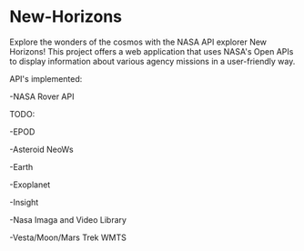# New-Horizons
Explore the wonders of the cosmos with the NASA API explorer New Horizons! This project offers a web application that uses NASA's Open APIs to display information about various agency missions in a user-friendly way.

API's implemented:

-NASA Rover API

TODO:

-EPOD

-Asteroid NeoWs

-Earth

-Exoplanet

-Insight

-Nasa Imaga and Video Library

-Vesta/Moon/Mars Trek WMTS

